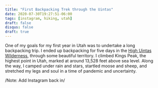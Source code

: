 ```yaml
---
title: "First Backpacking Trek through the Uintas"
date: 2020-07-30T19:27:51-06:00
tags: [instagram, hiking, utah]
draft: false
disqus: false
draft: true 
---
```


One of my goals for my first year in Utah was to undertake a long backpacking trip. I ended up backpacking for five days in the [High Uintas Wilderness](https://en.wikipedia.org/wiki/High_Uintas_Wilderness), through some beautiful territory. I climbed Kings Peak, the highest point in Utah, marked at around 13,528 feet above sea level. Along the way, I camped under rain and stars, startled moose and sheep, and stretched my legs and soul in a time of pandemic and uncertainty.

/Note: Add Instagram back in/

